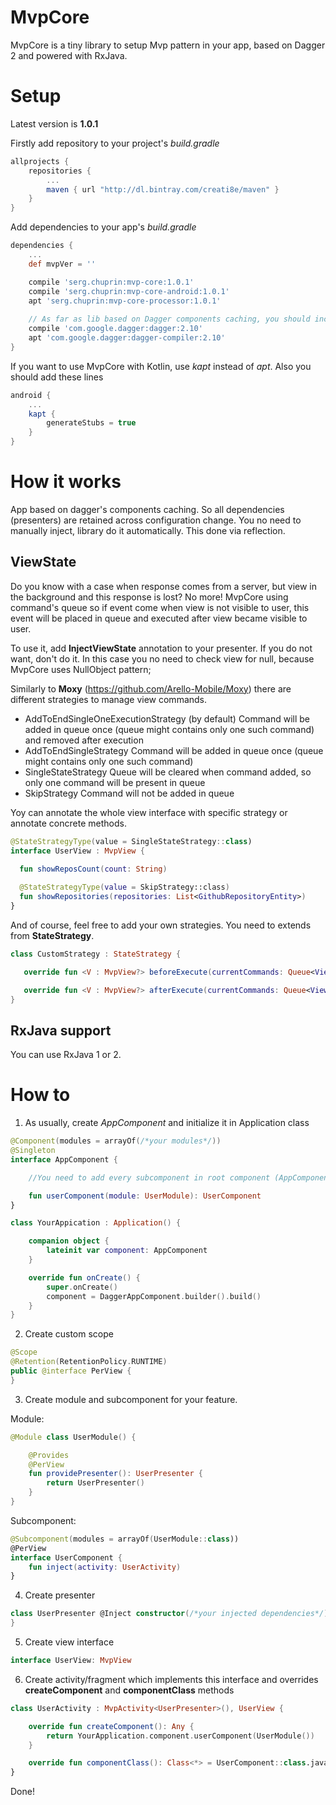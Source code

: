 # MvpCore
MvpCore is a tiny library to setup Mvp pattern in your app, based on Dagger 2 and powered with RxJava.

# Setup

Latest version is **1.0.1**

Firstly add repository to your project's *build.gradle* 
```groovy
allprojects {
    repositories {
        ...
        maven { url "http://dl.bintray.com/creati8e/maven" }
    }
}
```
Add dependencies to your app's *build.gradle* 
```groovy
dependencies {
    ...
    def mvpVer = ''

    compile 'serg.chuprin:mvp-core:1.0.1'
    compile 'serg.chuprin:mvp-core-android:1.0.1'
    apt 'serg.chuprin:mvp-core-processor:1.0.1'
    
    // As far as lib based on Dagger components caching, you should include dagger's dependencies
    compile 'com.google.dagger:dagger:2.10'
    apt 'com.google.dagger:dagger-compiler:2.10'
}
```

If you want to use MvpCore with Kotlin, use *kapt* instead of *apt*.
Also you should add these lines

```groovy
android {
    ...
    kapt {
        generateStubs = true
    }
}
```
# How it works
App based on dagger's components caching. So all dependencies (presenters) are retained across configuration change.
You no need to manually inject, library do it automatically. This done via reflection.

## ViewState
Do you know with a case when response comes from a server, but view in the background and this response is lost?
No more! MvpCore using command's queue so if event come when view is not visible to user, this event will be placed 
in queue and executed after view became visible to user.

To use it, add **InjectViewState** annotation to your presenter.
If you do not want, don't do it. In this case you no need to check view for null, because MvpCore uses NullObject pattern;

Similarly to **Moxy** (https://github.com/Arello-Mobile/Moxy) there are different strategies to manage view commands.
* AddToEndSingleOneExecutionStrategy (by default)
  Command will be added in queue once (queue might contains only one such command) and removed after execution
* AddToEndSingleStrategy 
  Command will be added in queue once (queue might contains only one such command)
* SingleStateStrategy 
  Queue will be cleared when command added, so only one command will be present in queue
* SkipStrategy 
  Command will not be added in queue
 
 Yoy can annotate the whole view interface with specific strategy or annotate concrete methods.
  ```kotlin
@StateStrategyType(value = SingleStateStrategy::class)
interface UserView : MvpView {

    fun showReposCount(count: String)
    
    @StateStrategyType(value = SkipStrategy::class)
    fun showRepositories(repositories: List<GithubRepositoryEntity>)
}
 ```
 And of course, feel free to add your own strategies. You need to extends from **StateStrategy**.
 
 ```kotlin
 class CustomStrategy : StateStrategy {
 
    override fun <V : MvpView?> beforeExecute(currentCommands: Queue<ViewCommand<V>>?, command: ViewCommand<V>?) = Unit

    override fun <V : MvpView?> afterExecute(currentCommands: Queue<ViewCommand<V>>?, command: ViewCommand<V>?) = Unit
}
```
## RxJava support

You can use RxJava 1 or 2. 

# How to

1. As usually, create *AppComponent* and initialize it in Application class
```kotlin
@Component(modules = arrayOf(/*your modules*/))
@Singleton
interface AppComponent {

    //You need to add every subcomponent in root component (AppComponent).

    fun userComponent(module: UserModule): UserComponent
}
```

```kotlin
class YourAppication : Application() {

    companion object {
        lateinit var component: AppComponent
    }

    override fun onCreate() {
        super.onCreate()
        component = DaggerAppComponent.builder().build()
    }
}
```

2. Create custom scope

```kotlin
@Scope
@Retention(RetentionPolicy.RUNTIME)
public @interface PerView {
}
```
3. Create module and subcomponent for your feature.

Module:
```kotlin
@Module class UserModule() {

    @Provides
    @PerView
    fun providePresenter(): UserPresenter {
        return UserPresenter()
    }
}
```
Subcomponent:
```kotlin
@Subcomponent(modules = arrayOf(UserModule::class))
@PerView
interface UserComponent {
    fun inject(activity: UserActivity)
}
```
4. Create presenter
```kotlin
class UserPresenter @Inject constructor(/*your injected dependencies*/): MvpPresenter<UserView> {
}
```
5. Create view interface
```kotlin
interface UserView: MvpView
```
6. Create activity/fragment which implements this interface and overrides **createComponent** and **componentClass** methods
```kotlin
class UserActivity : MvpActivity<UserPresenter>(), UserView {

    override fun createComponent(): Any {
        return YourApplication.component.userComponent(UserModule())
    }

    override fun componentClass(): Class<*> = UserComponent::class.java
}
```

Done!


